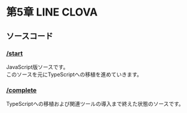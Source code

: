 # 第5章 LINE CLOVA

## ソースコード

### [/start](./start)
JavaScript版ソースです。  
このソースを元にTypeScriptへの移植を進めていきます。  

### [/complete](./complete)
TypeScriptへの移植および関連ツールの導入まで終えた状態のソースです。  
